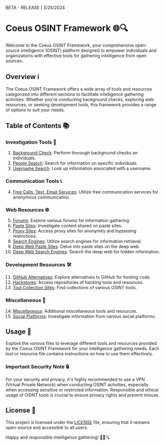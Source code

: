 BETA - RELEASE | 3/25/2024

# Coeus OSINT Framework 🌐🔍

Welcome to the Coeus OSINT Framework, your comprehensive open-source intelligence (OSINT) platform designed to empower individuals and organizations with effective tools for gathering intelligence from open sources.

## Overview ℹ️

The Coeus OSINT Framework offers a wide array of tools and resources categorized into different sections to facilitate intelligence gathering activities. Whether you're conducting background checks, exploring web resources, or seeking development tools, this framework provides a range of options to suit your needs.

## Table of Contents 📚

### Investigation Tools 🔎
1. [Background Check](Background-Check.md): Perform thorough background checks on individuals.
2. [People Search](People-Search.md): Search for information on specific individuals.
3. [Username Search](Username-Search.md): Look up information associated with a username.

### Communication Tools 📞
4. [Free Calls, Text, Email Services](Free_Calls-Text-Email_services.md): Utilize free communication services for anonymous communication.

### Web Resources 🌐
5. [Forums](Forums.md): Explore various forums for information gathering.
6. [Paste Sites](Paste-Sites.md): Investigate content shared on paste sites.
7. [Proxy Sites](txt/Proxy-Sites.txt): Access proxy sites for anonymity and bypassing restrictions.
8. [Search Engines](Search-Engines.md): Utilize search engines for information retrieval.
9. [Deep Web Paste Sites](DeepWeb-Paste-Sites.txt): Delve into paste sites on the deep web.
10. [Deep Web Search Engines](DeepWeb-Search-Engines.txt): Search the deep web for hidden information.

### Development Resources 🛠️
11. [GitHub Alternatives](Github_Alternatives.txt): Explore alternatives to GitHub for hosting code.
12. [Hackstores](Hackstores.md): Access repositories of hacking tools and resources.
13. [Tool Collection Sites](Tool-collection-sites.txt): Find collections of various OSINT tools.

### Miscellaneous 🔄
14. [Miscellaneous](Miscellaneous.md): Additional miscellaneous tools and resources.
15. [Social Platforms](Social_Platforms.json): Investigate information from various social platforms.

## Usage 🚀

Explore the various files to leverage different tools and resources provided by the Coeus OSINT Framework for your intelligence gathering needs. Each tool or resource file contains instructions on how to use them effectively.

### Important Security Note 🔒

For your security and privacy, it's highly recommended to use a VPN (Virtual Private Network) when conducting OSINT activities, especially when accessing sensitive or restricted information. Responsible and ethical usage of OSINT tools is crucial to ensure privacy rights and prevent misuse.

## License 📜

This project is licensed under the [LICENSE](LICENSE) file, ensuring that it remains open-source and accessible to all users.

Happy and responsible intelligence gathering! 🕵️‍♂️🔍
